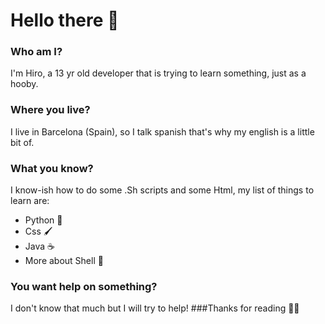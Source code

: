 # Hello there 👋
### Who am I?
I'm Hiro, a 13 yr old developer that is trying to learn something, just as a hooby.
### Where you live?
I live in Barcelona (Spain), so I talk spanish that's why my english is a little bit of.
### What you know?
I know-ish how to do some .Sh scripts and some Html, my list of things to learn are:
* Python 🐍
* Css 🖌
* Java ☕
* More about Shell 🐚
### You want help on something?
I don't know that much but I will try to help!
###Thanks for reading 🐱‍💻
